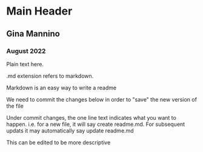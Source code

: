 # Main Header
## Gina Mannino
### August 2022


Plain text here.

.md extension refers to markdown.

Markdown is an easy way to write a readme

We need to commit the changes below in order to "save" the new version of the file

Under commit changes, the one line text indicates what you want to happen. i.e. for a new file, it will say create readme.md. For subsequent updats it may automatically say update readme.md

This can be edited to be more descriptive
